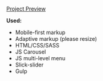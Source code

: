[Project Preview](https://anniemarkina.github.io/Fashion_Landing_Adaptive/)

**Used:**
* Mobile-first markup
* Adaptive markup (please resize)
* HTML/CSS/SASS
* JS Carousel
* JS multi-level menu
* Slick-slider
* Gulp
